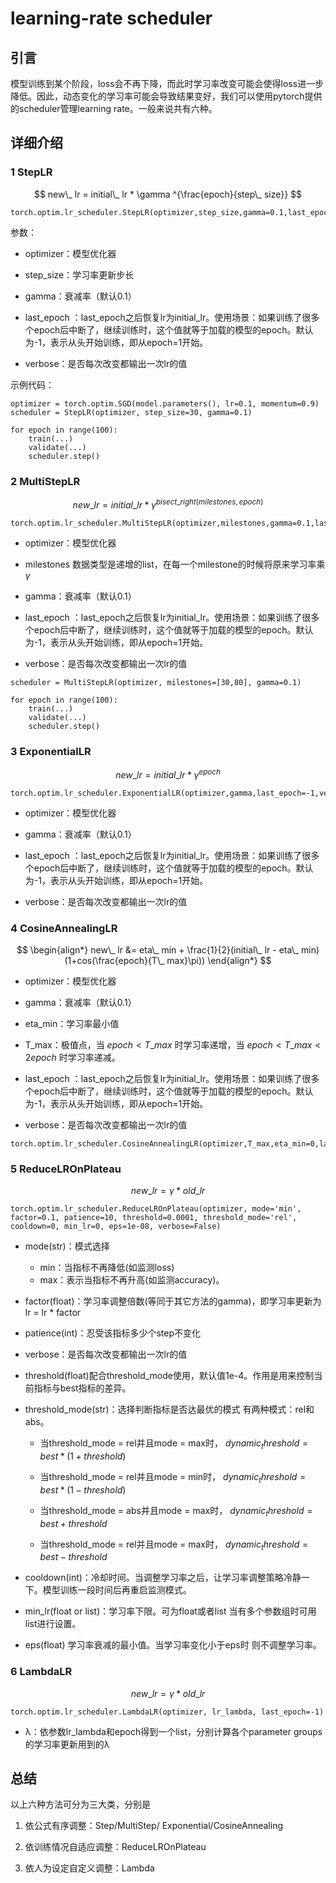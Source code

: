 # learning-rate scheduler

## 引言

模型训练到某个阶段，loss会不再下降，而此时学习率改变可能会使得loss进一步降低。因此，动态变化的学习率可能会导致结果变好，我们可以使用pytorch提供的scheduler管理learning rate。一般来说共有六种。

## 详细介绍

### 1 StepLR

$$
new\_ lr = initial\_ lr * \gamma ^{\frac{epoch}{step\_ size}}
$$



```
torch.optim.lr_scheduler.StepLR(optimizer,step_size,gamma=0.1,last_epoch=-1,verbose=False)
```

参数：

- optimizer：模型优化器

- step_size：学习率更新步长

- gamma：衰减率（默认0.1）

- last_epoch ：last_epoch之后恢复lr为initial_lr。使用场景：如果训练了很多个epoch后中断了，继续训练时，这个值就等于加载的模型的epoch。默认为-1，表示从头开始训练，即从epoch=1开始。

- verbose：是否每次改变都输出一次lr的值

示例代码：

```
optimizer = torch.optim.SGD(model.parameters(), lr=0.1, momentum=0.9)
scheduler = StepLR(optimizer, step_size=30, gamma=0.1)

for epoch in range(100):
    train(...)
    validate(...)
    scheduler.step()
```

### 2 MultiStepLR

$$
new\_ lr=initial \_ lr * \gamma ^{bisect\_ right(milestones,epoch)}
$$

```
torch.optim.lr_scheduler.MultiStepLR(optimizer,milestones,gamma=0.1,last_epoch=-1,verbose=False)
```

- optimizer：模型优化器

- milestones 数据类型是递增的list，在每一个milestone的时候将原来学习率乘 $\gamma$

- gamma：衰减率（默认0.1）

- last_epoch ：last_epoch之后恢复lr为initial_lr。使用场景：如果训练了很多个epoch后中断了，继续训练时，这个值就等于加载的模型的epoch。默认为-1，表示从头开始训练，即从epoch=1开始。

- verbose：是否每次改变都输出一次lr的值


```
scheduler = MultiStepLR(optimizer, milestones=[30,80], gamma=0.1)

for epoch in range(100):
    train(...)
    validate(...)
    scheduler.step()
```

### 3 ExponentialLR

$$
new\_ lr=initial\_ lr* \gamma ^{epoch}
$$

```
torch.optim.lr_scheduler.ExponentialLR(optimizer,gamma,last_epoch=-1,verbose=False)
```

- optimizer：模型优化器

- gamma：衰减率（默认0.1）

- last_epoch ：last_epoch之后恢复lr为initial_lr。使用场景：如果训练了很多个epoch后中断了，继续训练时，这个值就等于加载的模型的epoch。默认为-1，表示从头开始训练，即从epoch=1开始。

- verbose：是否每次改变都输出一次lr的值

### 4 CosineAnnealingLR

$$
\begin{align*}
new\_ lr &= eta\_ min + \frac{1}{2}(initial\_ lr - eta\_ min)(1+cos(\frac{epoch}{T\_ max}\pi))
\end{align*}
$$

- optimizer：模型优化器

- gamma：衰减率（默认0.1）

- eta_min：学习率最小值

- T_max：极值点，当 $epoch<T\_ max$ 时学习率递增，当 $epoch<T\_ max<2epoch$ 时学习率递减。

- last_epoch ：last_epoch之后恢复lr为initial_lr。使用场景：如果训练了很多个epoch后中断了，继续训练时，这个值就等于加载的模型的epoch。默认为-1，表示从头开始训练，即从epoch=1开始。

- verbose：是否每次改变都输出一次lr的值

```
torch.optim.lr_scheduler.CosineAnnealingLR(optimizer,T_max,eta_min=0,last_epoch=-1,verbose=False)
```

### 5 ReduceLROnPlateau

$$
new\_ lr=\gamma * old\_ lr
$$

```
torch.optim.lr_scheduler.ReduceLROnPlateau(optimizer, mode='min', factor=0.1, patience=10, threshold=0.0001, threshold_mode='rel', cooldown=0, min_lr=0, eps=1e-08, verbose=False)
```

- mode(str)：模式选择
    - min：当指标不再降低(如监测loss)
    - max：表示当指标不再升高(如监测accuracy)。

- factor(float)：学习率调整倍数(等同于其它方法的gamma)，即学习率更新为lr = lr * factor

- patience(int)：忍受该指标多少个step不变化

- verbose：是否每次改变都输出一次lr的值

- threshold(float)配合threshold_mode使用，默认值1e-4。作用是用来控制当前指标与best指标的差异。

- threshold_mode(str)：选择判断指标是否达最优的模式 有两种模式：rel和abs。

    - 当threshold_mode = rel并且mode = max时， $dynamic_threshold = best * ( 1 + threshold )$

    - 当threshold_mode = rel并且mode = min时， $dynamic_threshold = best * ( 1 - threshold )$

    - 当threshold_mode = abs并且mode = max时， $dynamic_threshold = best + threshold$

    - 当threshold_mode = rel并且mode = max时， $dynamic_threshold = best - threshold$

- cooldown(int)：冷却时间。当调整学习率之后，让学习率调整策略冷静一下。模型训练一段时间后再重启监测模式。

- min_lr(float or list)：学习率下限。可为float或者list 当有多个参数组时可用list进行设置。

- eps(float) 学习率衰减的最小值。当学习率变化小于eps时 则不调整学习率。

### 6 LambdaLR
$$
new\_ lr=\gamma * old\_ lr
$$

```
torch.optim.lr_scheduler.LambdaLR(optimizer, lr_lambda, last_epoch=-1)
```

- λ：依参数lr_lambda和epoch得到一个list，分别计算各个parameter groups的学习率更新用到的λ

## 总结
以上六种方法可分为三大类，分别是

1. 依公式有序调整：Step/MultiStep/ Exponential/CosineAnnealing

2. 依训练情况自适应调整：ReduceLROnPlateau

3. 依人为设定自定义调整：Lambda




